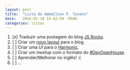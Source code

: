 ```yaml
---
layout: post
title:  "Lista do Ademílson F. Tonato"
date:   2016-01-18 15:42:59 -0500
categories: listas
---
```


1. [x] Traduzir uma postagem do blog [JS Rocks](http://jsrocks.org/).
1. [ ] Criar um [novo layout](https://github.com/ftonato/fuck-feelings/issues/16) para o blog.
1. [ ] Criar uma *UI* para o [Harmonic](https://github.com/JSRocksHQ/harmonic).
1. [ ] Criar um *meetup* com o formato do [#DevOpenHouse](https://github.com/devopenhouse/devopenhouse.github.io).
1. [ ] Aprender/Melhorar no inglês! :(
1. [ ] ...
